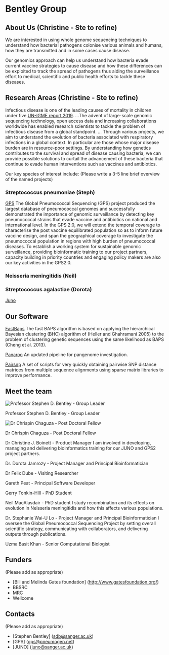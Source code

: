 # Bentley Group

## About Us (Christine - Ste to refine)

We are interested in using whole genome sequencing techniques to understand how bacterial pathogens colonise various animals and humans, how they are transmitted and in some cases cause disease.

Our genomics approach can help us understand how bacteria evade current vaccine strategies to cause disease and how these differences can be exploited to track the spread of pathogens thus aiding the surveillance effort to medical, scientific and public health efforts to tackle these diseases.

## Research Areas (Christine - Ste to refine)

Infectious disease is one of the leading causes of mortality in children under five [UN-IGME report 2019](https://childmortality.org/reports). ...The advent of large-scale genomic sequencing technology, open access data and increasing collaborations worldwide has enabled  research scientists to tackle the problem of infectious disease from a global standpoint. ... Through various projects, we aim to understand the evolution of bacteria associated with respiratory infections in a global context. In particular are those whose major disease burden are in resource-poor settings. By understanding how genetics contributes to the survival and spread of disease causing bacteria, we can provide possible solutions to curtail the advancement of these bacteria that continue to evade human interventions such as vaccines and antibiotics.

Our key species of  interest include:
(Please write a 3-5 line brief overview of the named projects)

### Streptococcus pneumoniae (Steph)
[GPS](https://www.pneumogen.net/)
The Global Pneumococcal Sequencing (GPS) project produced the largest database of pneumococcal genomes and successfully demonstrated the importance of genomic surveillance by detecting key pneumococcal strains that evade vaccine and antibiotics on national and international level. In the GPS 2.0, we will extend the temporal coverage to characterise the post vaccine equilibrated population so as to inform future vaccine design, and span the geographical coverage to investigate the pneumococcal population in regions with high burden of pneumococcal diseases. To establish a working system for sustainable genomic surveillance, providing bioinformatic training to our project partners, capacity building in priority countries and engaging policy makers are also our key activities in the GPS2.0.

### Neisseria meningitidis (Neil)


### Streptococcus agalactiae (Dorota)
[Juno](gbsgen.net)

## Our Software

[FastBaps](https://github.com/gtonkinhill/fastbaps)
The fast BAPS algorithm is based on applying the hierarchical Bayesian clustering (BHC) algorithm of (Heller and Ghahramani 2005) to the problem of clustering genetic sequences using the same likelihood as BAPS (Cheng et al. 2013).

[Panaroo](https://github.com/gtonkinhill/panaroo)
An updated pipeline for pangenome investigation.

[Pairsnp](https://github.com/gtonkinhill/pairsnp)
A set of scripts for very quickly obtaining pairwise SNP distance matrices from multiple sequence alignments using sparse matrix libraries to improve performance.

## Meet the team

![Professor Stephen D. Bentley - Group Leader](people/headshot-small.png "Professor Stephen D. Bentley - Group Leader")

Professor Stephen D. Bentley - Group Leader


![Dr Chrispin Chaguza - Post Doctoral Fellow ](people/headshot-small.png "Dr Chrispin Chaguza - Post Doctoral Fellow ")

Dr Chrispin Chaguza - Post Doctoral Fellow 

Dr Christine J. Boinett - Product Manager
I am involved in developing, managing and delivering bioinformatics training for our JUNO and GPS2 project partners.

Dr. Dorota Jamrozy - Project Manager and Principal Bioinformatician

Dr Felix Dube - Visiting Researcher 

Gareth Peat - Principal Software Developer

Gerry Tonkin-HIll - PhD Student

Neil MacAlasdair - PhD student
I study recombination and its effects on evolution in Neisseria meningitidis and how this affects various populations.

Dr. Stephanie Wai-U Lo - Project Manager and Principal Bioinformatician 
I oversee the Global Pneumococcal Sequencing Project by setting overall scientific strategy, communicating with collaborators, and delivering outputs through publications.

Uzma Basit Khan - Senior Computational Biologist


## Funders
(Please add as appropriate)
- [Bill and Melinda Gates foundation] (http://www.gatesfoundation.org/)
- BBSRC
- MRC
- Wellcome 

## Contacts
(Please add as appropriate)
- [Stephen Bentley] (sdb@sanger.ac.uk)
- [GPS] (gps@pneumogen.net)
- [JUNO] (juno@sanger.ac.uk)
